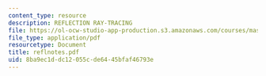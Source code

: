 ```yaml
---
content_type: resource
description: REFLECTION RAY-TRACING
file: https://ol-ocw-studio-app-production.s3.amazonaws.com/courses/mas-450-holographic-imaging-spring-2003/8ba9ec1ddc12055cde6445bfaf46793e_reflnotes.pdf
file_type: application/pdf
resourcetype: Document
title: reflnotes.pdf
uid: 8ba9ec1d-dc12-055c-de64-45bfaf46793e
---
```

